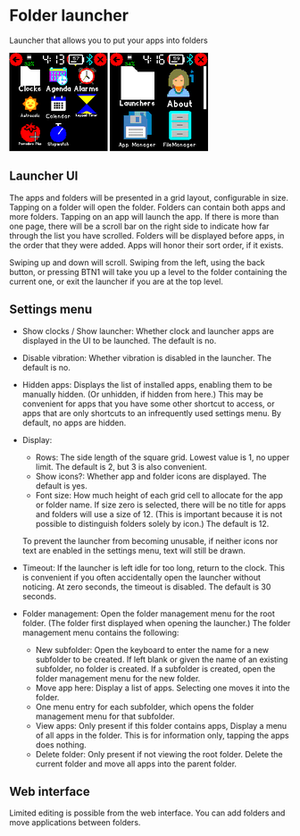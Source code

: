 # Folder launcher

Launcher that allows you to put your apps into folders

![](screenshot1.png)
![](screenshot2.png)

## Launcher UI

The apps and folders will be presented in a grid layout, configurable in size. Tapping on a folder will open the folder. Folders can contain both apps and more folders. Tapping on an app will launch the app. If there is more than one page, there will be a scroll bar on the right side to indicate how far through the list you have scrolled. Folders will be displayed before apps, in the order that they were added. Apps will honor their sort order, if it exists.

Swiping up and down will scroll. Swiping from the left, using the back button, or pressing BTN1 will take you up a level to the folder containing the current one, or exit the launcher if you are at the top level.

## Settings menu

* Show clocks / Show launcher: Whether clock and launcher apps are displayed in the UI to be launched. The default is no.

* Disable vibration: Whether vibration is disabled in the launcher. The default is no.

* Hidden apps: Displays the list of installed apps, enabling them to be manually hidden. (Or unhidden, if hidden from here.) This may be convenient for apps that you have some other shortcut to access, or apps that are only shortcuts to an infrequently used settings menu. By default, no apps are hidden.

* Display:
    * Rows: The side length of the square grid. Lowest value is 1, no upper limit. The default is 2, but 3 is also convenient.
    * Show icons?: Whether app and folder icons are displayed. The default is yes.
    * Font size: How much height of each grid cell to allocate for the app or folder name. If size zero is selected, there will be no title for apps and folders will use a size of 12. (This is important because it is not possible to distinguish folders solely by icon.) The default is 12.

    To prevent the launcher from becoming unusable, if neither icons nor text are enabled in the settings menu, text will still be drawn.

* Timeout: If the launcher is left idle for too long, return to the clock. This is convenient if you often accidentally open the launcher without noticing. At zero seconds, the timeout is disabled. The default is 30 seconds.

* Folder management: Open the folder management menu for the root folder. (The folder first displayed when opening the launcher.) The folder management menu contains the following:
    * New subfolder: Open the keyboard to enter the name for a new subfolder to be created. If left blank or given the name of an existing subfolder, no folder is created. If a subfolder is created, open the folder management menu for the new folder.
    * Move app here: Display a list of apps. Selecting one moves it into the folder.
    * One menu entry for each subfolder, which opens the folder management menu for that subfolder.
    * View apps: Only present if this folder contains apps, Display a menu of all apps in the folder. This is for information only, tapping the apps does nothing.
    * Delete folder: Only present if not viewing the root folder. Delete the current folder and move all apps into the parent folder.

## Web interface

Limited editing is possible from the web interface. You can add folders and move applications between folders.